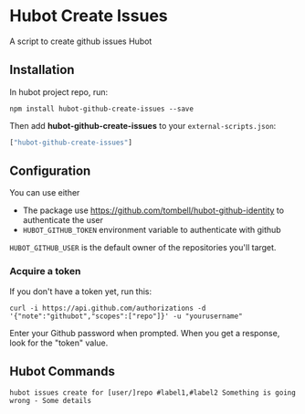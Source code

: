# Hubot Create Issues

A script to create github issues Hubot

## Installation

In hubot project repo, run:

```
npm install hubot-github-create-issues --save
```

Then add **hubot-github-create-issues** to your `external-scripts.json`:

```javascript
["hubot-github-create-issues"]
```

## Configuration

You can use either

* The package use https://github.com/tombell/hubot-github-identity to authenticate the user
* `HUBOT_GITHUB_TOKEN` environment variable to authenticate with github

`HUBOT_GITHUB_USER` is the default owner of the repositories you'll target.

### Acquire a token

If you don't have a token yet, run this:

```
curl -i https://api.github.com/authorizations -d '{"note":"githubot","scopes":["repo"]}' -u "yourusername"
```

Enter your Github password when prompted. When you get a response, look for the "token" value.

## Hubot Commands

```
hubot issues create for [user/]repo #label1,#label2 Something is going wrong - Some details
```
